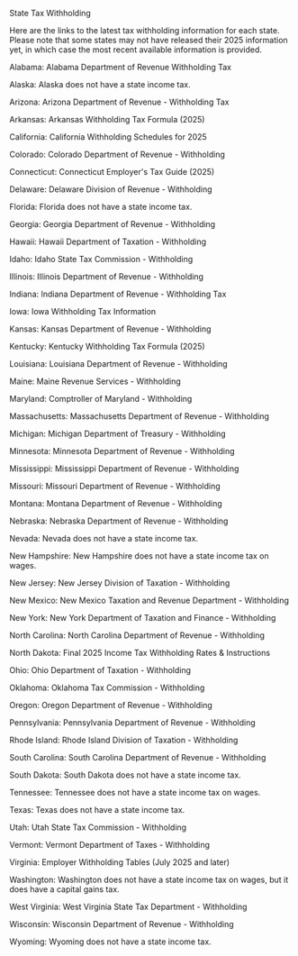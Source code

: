State Tax Withholding

Here are the links to the latest tax withholding information for each state. Please note that some states may not have released their 2025 information yet, in which case the most recent available information is provided.

Alabama: Alabama Department of Revenue Withholding Tax

Alaska: Alaska does not have a state income tax.

Arizona: Arizona Department of Revenue - Withholding Tax

Arkansas: Arkansas Withholding Tax Formula (2025)

California: California Withholding Schedules for 2025

Colorado: Colorado Department of Revenue - Withholding

Connecticut: Connecticut Employer's Tax Guide (2025)

Delaware: Delaware Division of Revenue - Withholding

Florida: Florida does not have a state income tax.

Georgia: Georgia Department of Revenue - Withholding

Hawaii: Hawaii Department of Taxation - Withholding

Idaho: Idaho State Tax Commission - Withholding

Illinois: Illinois Department of Revenue - Withholding

Indiana: Indiana Department of Revenue - Withholding Tax

Iowa: Iowa Withholding Tax Information

Kansas: Kansas Department of Revenue - Withholding

Kentucky: Kentucky Withholding Tax Formula (2025)

Louisiana: Louisiana Department of Revenue - Withholding

Maine: Maine Revenue Services - Withholding

Maryland: Comptroller of Maryland - Withholding

Massachusetts: Massachusetts Department of Revenue - Withholding

Michigan: Michigan Department of Treasury - Withholding

Minnesota: Minnesota Department of Revenue - Withholding

Mississippi: Mississippi Department of Revenue - Withholding

Missouri: Missouri Department of Revenue - Withholding

Montana: Montana Department of Revenue - Withholding

Nebraska: Nebraska Department of Revenue - Withholding

Nevada: Nevada does not have a state income tax.

New Hampshire: New Hampshire does not have a state income tax on wages.

New Jersey: New Jersey Division of Taxation - Withholding

New Mexico: New Mexico Taxation and Revenue Department - Withholding

New York: New York Department of Taxation and Finance - Withholding

North Carolina: North Carolina Department of Revenue - Withholding

North Dakota: Final 2025 Income Tax Withholding Rates & Instructions

Ohio: Ohio Department of Taxation - Withholding

Oklahoma: Oklahoma Tax Commission - Withholding

Oregon: Oregon Department of Revenue - Withholding

Pennsylvania: Pennsylvania Department of Revenue - Withholding

Rhode Island: Rhode Island Division of Taxation - Withholding

South Carolina: South Carolina Department of Revenue - Withholding

South Dakota: South Dakota does not have a state income tax.

Tennessee: Tennessee does not have a state income tax on wages.

Texas: Texas does not have a state income tax.

Utah: Utah State Tax Commission - Withholding

Vermont: Vermont Department of Taxes - Withholding

Virginia: Employer Withholding Tables (July 2025 and later)

Washington: Washington does not have a state income tax on wages, but it does have a capital gains tax.

West Virginia: West Virginia State Tax Department - Withholding

Wisconsin: Wisconsin Department of Revenue - Withholding

Wyoming: Wyoming does not have a state income tax.
